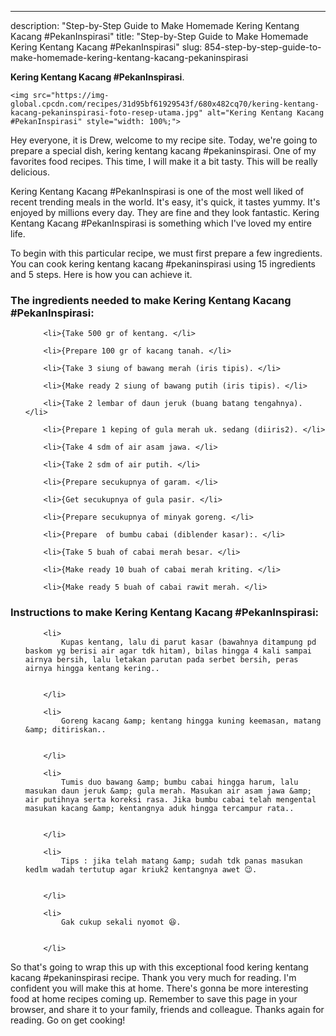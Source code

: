 ---
description: "Step-by-Step Guide to Make Homemade Kering Kentang Kacang #PekanInspirasi"
title: "Step-by-Step Guide to Make Homemade Kering Kentang Kacang #PekanInspirasi"
slug: 854-step-by-step-guide-to-make-homemade-kering-kentang-kacang-pekaninspirasi

<p>
	<strong>Kering Kentang Kacang #PekanInspirasi</strong>. 
	
</p>
<p>
	
	<img src="https://img-global.cpcdn.com/recipes/31d95bf61929543f/680x482cq70/kering-kentang-kacang-pekaninspirasi-foto-resep-utama.jpg" alt="Kering Kentang Kacang #PekanInspirasi" style="width: 100%;">
	
	
</p>
<p>
	Hey everyone, it is Drew, welcome to my recipe site. Today, we're going to prepare a special dish, kering kentang kacang #pekaninspirasi. One of my favorites food recipes. This time, I will make it a bit tasty. This will be really delicious.
</p>
	
<p>
	Kering Kentang Kacang #PekanInspirasi is one of the most well liked of recent trending meals in the world. It's easy, it's quick, it tastes yummy. It's enjoyed by millions every day. They are fine and they look fantastic. Kering Kentang Kacang #PekanInspirasi is something which I've loved my entire life.
</p>
<p>
	
</p>

<p>
To begin with this particular recipe, we must first prepare a few ingredients. You can cook kering kentang kacang #pekaninspirasi using 15 ingredients and 5 steps. Here is how you can achieve it.
</p>

<h3>The ingredients needed to make Kering Kentang Kacang #PekanInspirasi:</h3>

<ol>
	
		<li>{Take 500 gr of kentang. </li>
	
		<li>{Prepare 100 gr of kacang tanah. </li>
	
		<li>{Take 3 siung of bawang merah (iris tipis). </li>
	
		<li>{Make ready 2 siung of bawang putih (iris tipis). </li>
	
		<li>{Take 2 lembar of daun jeruk (buang batang tengahnya). </li>
	
		<li>{Prepare 1 keping of gula merah uk. sedang (diiris2). </li>
	
		<li>{Take 4 sdm of air asam jawa. </li>
	
		<li>{Take 2 sdm of air putih. </li>
	
		<li>{Prepare secukupnya of garam. </li>
	
		<li>{Get secukupnya of gula pasir. </li>
	
		<li>{Prepare secukupnya of minyak goreng. </li>
	
		<li>{Prepare  of bumbu cabai (diblender kasar):. </li>
	
		<li>{Take 5 buah of cabai merah besar. </li>
	
		<li>{Make ready 10 buah of cabai merah kriting. </li>
	
		<li>{Make ready 5 buah of cabai rawit merah. </li>
	
</ol>
<p>
	
</p>

<h3>Instructions to make Kering Kentang Kacang #PekanInspirasi:</h3>

<ol>
	
		<li>
			Kupas kentang, lalu di parut kasar (bawahnya ditampung pd baskom yg berisi air agar tdk hitam), bilas hingga 4 kali sampai airnya bersih, lalu letakan parutan pada serbet bersih, peras airnya hingga kentang kering..
			
			
		</li>
	
		<li>
			Goreng kacang &amp; kentang hingga kuning keemasan, matang &amp; ditiriskan..
			
			
		</li>
	
		<li>
			Tumis duo bawang &amp; bumbu cabai hingga harum, lalu masukan daun jeruk &amp; gula merah. Masukan air asam jawa &amp; air putihnya serta koreksi rasa. Jika bumbu cabai telah mengental masukan kacang &amp; kentangnya aduk hingga tercampur rata..
			
			
		</li>
	
		<li>
			Tips : jika telah matang &amp; sudah tdk panas masukan kedlm wadah tertutup agar kriuk2 kentangnya awet 😉.
			
			
		</li>
	
		<li>
			Gak cukup sekali nyomot 😆.
			
			
		</li>
	
</ol>

<p>
	
</p>

<p>
	So that's going to wrap this up with this exceptional food kering kentang kacang #pekaninspirasi recipe. Thank you very much for reading. I'm confident you will make this at home. There's gonna be more interesting food at home recipes coming up. Remember to save this page in your browser, and share it to your family, friends and colleague. Thanks again for reading. Go on get cooking!
</p>
